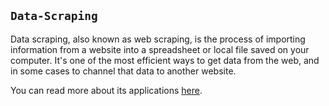 ## ```Data-Scraping```

Data scraping, also known as web scraping, is the process of importing information from a website into a spreadsheet or local file saved on your computer. It's one of the most efficient ways to get data from the web, and in some cases to channel that data to another website.


You can read more about its applications [here](https://www.targetinternet.com/what-is-data-scraping-and-how-can-you-use-it/).
 
